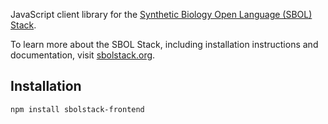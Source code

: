 JavaScript client library for the [Synthetic Biology Open Language (SBOL) Stack](http://sbolstack.org).

To learn more about the SBOL Stack, including installation instructions and documentation, visit [sbolstack.org](http://sbolstack.org).

Installation
------------

`npm install sbolstack-frontend`



